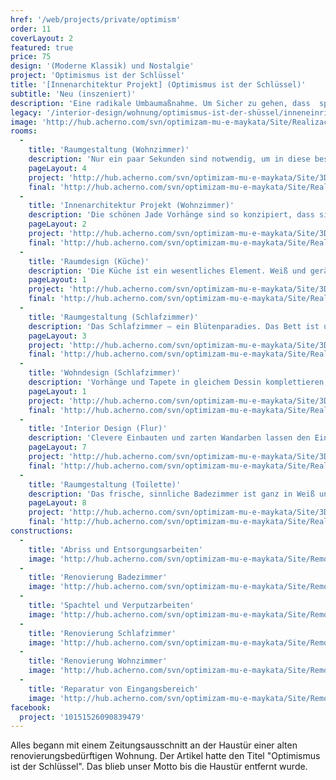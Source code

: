 ```yaml
---
href: '/web/projects/private/optimism'
order: 11
coverLayout: 2
featured: true
price: 75
design: '(Moderne Klassik) und Nostalgie'
project: 'Optimismus ist der Schlüssel'
title: '[Innenarchitektur Projekt] (Optimismus ist der Schlüssel)'
subtitle: 'Neu (inszeniert)'
description: 'Eine radikale Umbaumaßnahme. Um Sicher zu gehen, dass  später keine Probleme auftauchen, haben wir alles ersetzt. Die Wasser- und Abwasserversorgung und die elektrische Anlage.'
legacy: '/interior-design/wohnung/optimismus-ist-der-shüssel/inneneinrichtung.html'
image: 'http://hub.acherno.com/svn/optimizam-mu-e-maykata/Site/Realizacia/spalnq_snimka_06.jpg'
rooms:
  -
    title: 'Raumgestaltung (Wohnzimmer)'
    description: 'Nur ein paar Sekunden sind notwendig, um in diese besondere Atmosphäre einzutauchen. Gedämpftes Licht wird von uns kombiniert mit glänzenden Regalen und dekorativen Steinen an der Wand.'
    pageLayout: 4
    project: 'http://hub.acherno.com/svn/optimizam-mu-e-maykata/Site/3D/hol_3D_03.jpg'
    final: 'http://hub.acherno.com/svn/optimizam-mu-e-maykata/Site/Realizacia/hol_snimka_03.jpg'
  -
    title: 'Innenarchitektur Projekt (Wohnzimmer)'
    description: 'Die schönen Jade Vorhänge sind so konzipiert, dass sie ihre optimale Wirkung entfalten und trotzdem genug Licht durch die französischen Fenster fallen lassen.'
    pageLayout: 2
    project: 'http://hub.acherno.com/svn/optimizam-mu-e-maykata/Site/3D/hol_3D_05.jpg'
    final: 'http://hub.acherno.com/svn/optimizam-mu-e-maykata/Site/Realizacia/hol_snimka_05.jpg'
  -
    title: 'Raumdesign (Küche)'
    description: 'Die Küche ist ein wesentliches Element. Weiß und geräumig, mit einem modernen Nostalgielook und nicht zu guter Letzt - komfortabel. Einbaugeräte und maßgefertigte Möbel sorgen dafür dass Ordnung und Sauberkeit herrscht.'
    pageLayout: 1
    project: 'http://hub.acherno.com/svn/optimizam-mu-e-maykata/Site/3D/kuhnq_3D_02_01.jpg'
    final: 'http://hub.acherno.com/svn/optimizam-mu-e-maykata/Site/Realizacia/kuhnq_snimka_02.jpg'
  -
    title: 'Raumgestaltung (Schlafzimmer)'
    description: 'Das Schlafzimmer – ein Blütenparadies. Das Bett ist umspielt von sanftem Licht der extravaganten Deckenlampen.'
    pageLayout: 3
    project: 'http://hub.acherno.com/svn/optimizam-mu-e-maykata/Site/3D/spalnq_3D_06.jpg'
    final: 'http://hub.acherno.com/svn/optimizam-mu-e-maykata/Site/Realizacia/spalnq_snimka_06.jpg'
  -
    title: 'Wohndesign (Schlafzimmer)'
    description: 'Vorhänge und Tapete in gleichem Dessin komplettieren das Schlafzimmer. Gelungen!'
    pageLayout: 1
    project: 'http://hub.acherno.com/svn/optimizam-mu-e-maykata/Site/3D/spalnq_3D_07.jpg'
    final: 'http://hub.acherno.com/svn/optimizam-mu-e-maykata/Site/Realizacia/spalnq_snimka_05.jpg'
  -
    title: 'Interior Design (Flur)'
    description: 'Clevere Einbauten und zarten Wandarben lassen den Eingangsbereich gemütlich und hell wirken.'
    pageLayout: 7
    project: 'http://hub.acherno.com/svn/optimizam-mu-e-maykata/Site/3D/antre_3D_01.jpg'
    final: 'http://hub.acherno.com/svn/optimizam-mu-e-maykata/Site/Realizacia/antre_snimka_01.jpg'
  -
    title: 'Raumgestaltung (Toilette)'
    description: 'Das frische, sinnliche Badezimmer ist ganz in Weiß und Beige gehalten. Eine schicke Dusche und Designerarmaturen zaubern ein Wohlfühlambiente.'
    pageLayout: 8
    project: 'http://hub.acherno.com/svn/optimizam-mu-e-maykata/Site/3D/banq_3D_09.jpg'
    final: 'http://hub.acherno.com/svn/optimizam-mu-e-maykata/Site/Realizacia/banq_snimka_09.jpg'
constructions:
  - 
    title: 'Abriss und Entsorgungsarbeiten'
    image: 'http://hub.acherno.com/svn/optimizam-mu-e-maykata/Site/Remonti/hol_remont_05.JPG'
  - 
    title: 'Renovierung Badezimmer'
    image: 'http://hub.acherno.com/svn/optimizam-mu-e-maykata/Site/Remonti/banq_remont_08.JPG'
  - 
    title: 'Spachtel und Verputzarbeiten'
    image: 'http://hub.acherno.com/svn/optimizam-mu-e-maykata/Site/Remonti/spalnq_remont_07_01.JPG'
  - 
    title: 'Renovierung Schlafzimmer'
    image: 'http://hub.acherno.com/svn/optimizam-mu-e-maykata/Site/Remonti/spalnq_remont_05_01.JPG'
  - 
    title: 'Renovierung Wohnzimmer'
    image: 'http://hub.acherno.com/svn/optimizam-mu-e-maykata/Site/Remonti/hol_remont_05.JPG'
  - 
    title: 'Reparatur von Eingangsbereich'
    image: 'http://hub.acherno.com/svn/optimizam-mu-e-maykata/Site/Remonti/antre_remont_01.JPG'
facebook:
  project: '10151526090839479'
---
```

Alles begann mit einem Zeitungsausschnitt an der Haustür einer alten renovierungsbedürftigen Wohnung. Der Artikel hatte den Titel "Optimismus ist der Schlüssel". Das blieb unser Motto bis die Haustür entfernt wurde.